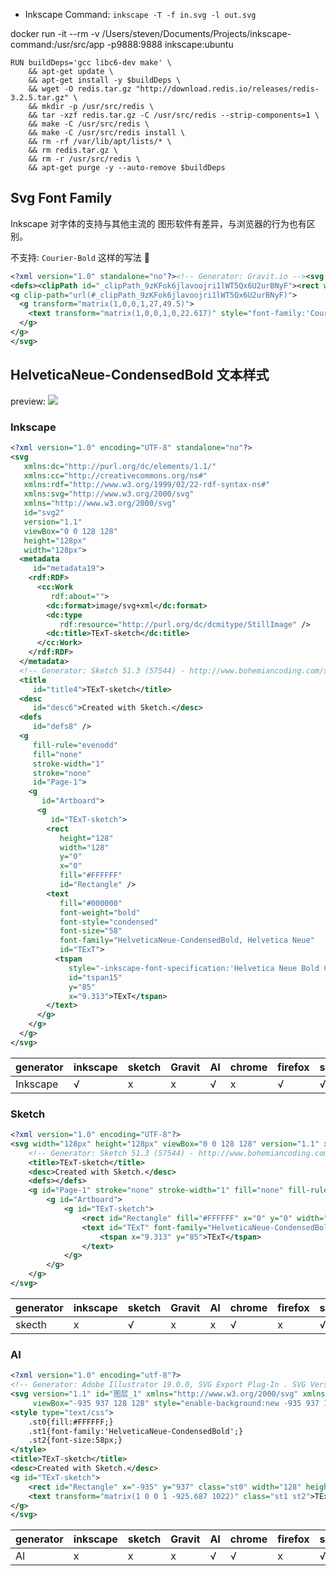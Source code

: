 - Inkscape Command: `inkscape -T -f in.svg -l out.svg`

docker run -it --rm -v /Users/steven/Documents/Projects/inkscape-command:/usr/src/app -p9888:9888 inkscape:ubuntu 


```
RUN buildDeps='gcc libc6-dev make' \
    && apt-get update \
    && apt-get install -y $buildDeps \
    && wget -O redis.tar.gz "http://download.redis.io/releases/redis-3.2.5.tar.gz" \
    && mkdir -p /usr/src/redis \
    && tar -xzf redis.tar.gz -C /usr/src/redis --strip-components=1 \
    && make -C /usr/src/redis \
    && make -C /usr/src/redis install \
    && rm -rf /var/lib/apt/lists/* \
    && rm redis.tar.gz \
    && rm -r /usr/src/redis \
    && apt-get purge -y --auto-remove $buildDeps
  ```


## Svg Font Family

Inkscape 对字体的支持与其他主流的 图形软件有差异，与浏览器的行为也有区别。

不支持: `Courier-Bold` 这样的写法


```svg
<?xml version="1.0" standalone="no"?><!-- Generator: Gravit.io --><svg xmlns="http://www.w3.org/2000/svg" xmlns:xlink="http://www.w3.org/1999/xlink" style="isolation:isolate" viewBox="0 0 128 128" width="128" height="128">
<defs><clipPath id="_clipPath_9zKFok6jlavoojri1lWT5Qx6U2urBNyF"><rect width="128" height="128"/></clipPath></defs>
<g clip-path="url(#_clipPath_9zKFok6jlavoojri1lWT5Qx6U2urBNyF)">
  <g transform="matrix(1,0,0,1,27,49.5)">
    <text transform="matrix(1,0,0,1,0,22.617)" style="font-family:'Courier';font-weight:700;font-size:30px;font-style:normal;fill:#000000;stroke:none;">TExT</text>
  </g>
</g>
</svg>
```

## HelveticaNeue-CondensedBold 文本样式

preview: 
![](./output_line_TExT.svg)

### Inkscape

```svg
<?xml version="1.0" encoding="UTF-8" standalone="no"?>
<svg
   xmlns:dc="http://purl.org/dc/elements/1.1/"
   xmlns:cc="http://creativecommons.org/ns#"
   xmlns:rdf="http://www.w3.org/1999/02/22-rdf-syntax-ns#"
   xmlns:svg="http://www.w3.org/2000/svg"
   xmlns="http://www.w3.org/2000/svg"
   id="svg2"
   version="1.1"
   viewBox="0 0 128 128"
   height="128px"
   width="128px">
  <metadata
     id="metadata19">
    <rdf:RDF>
      <cc:Work
         rdf:about="">
        <dc:format>image/svg+xml</dc:format>
        <dc:type
           rdf:resource="http://purl.org/dc/dcmitype/StillImage" />
        <dc:title>TExT-sketch</dc:title>
      </cc:Work>
    </rdf:RDF>
  </metadata>
  <!-- Generator: Sketch 51.3 (57544) - http://www.bohemiancoding.com/sketch -->
  <title
     id="title4">TExT-sketch</title>
  <desc
     id="desc6">Created with Sketch.</desc>
  <defs
     id="defs8" />
  <g
     fill-rule="evenodd"
     fill="none"
     stroke-width="1"
     stroke="none"
     id="Page-1">
    <g
       id="Artboard">
      <g
         id="TExT-sketch">
        <rect
           height="128"
           width="128"
           y="0"
           x="0"
           fill="#FFFFFF"
           id="Rectangle" />
        <text
           fill="#000000"
           font-weight="bold"
           font-style="condensed"
           font-size="58"
           font-family="HelveticaNeue-CondensedBold, Helvetica Neue"
           id="TExT">
          <tspan
             style="-inkscape-font-specification:'Helvetica Neue Bold Condensed';font-family:'Helvetica Neue';font-weight:bold;font-style:normal;font-stretch:condensed;font-variant:normal"
             id="tspan15"
             y="85"
             x="9.313">TExT</tspan>
        </text>
      </g>
    </g>
  </g>
</svg>
```

| generator | inkscape | sketch | Gravit | AI | chrome | firefox | safari |
| --- | --- | --- | --- | --- | --- | --- | --- |
| Inkscape | √ | x | x | √ | x | √ | √ |

### Sketch 

```svg
<?xml version="1.0" encoding="UTF-8"?>
<svg width="128px" height="128px" viewBox="0 0 128 128" version="1.1" xmlns="http://www.w3.org/2000/svg" xmlns:xlink="http://www.w3.org/1999/xlink">
    <!-- Generator: Sketch 51.3 (57544) - http://www.bohemiancoding.com/sketch -->
    <title>TExT-sketch</title>
    <desc>Created with Sketch.</desc>
    <defs></defs>
    <g id="Page-1" stroke="none" stroke-width="1" fill="none" fill-rule="evenodd">
        <g id="Artboard">
            <g id="TExT-sketch">
                <rect id="Rectangle" fill="#FFFFFF" x="0" y="0" width="128" height="128"></rect>
                <text id="TExT" font-family="HelveticaNeue-CondensedBold, Helvetica Neue" font-size="58" font-style="condensed" font-weight="bold" fill="#000000">
                    <tspan x="9.313" y="85">TExT</tspan>
                </text>
            </g>
        </g>
    </g>
</svg>
```

| generator | inkscape | sketch | Gravit | AI | chrome | firefox | safari | 
| --- | --- | --- | --- | --- | --- | --- | --- | 
| skecth | x | √ | x | x | √ | x | √ |


### AI 

```svg
<?xml version="1.0" encoding="utf-8"?>
<!-- Generator: Adobe Illustrator 19.0.0, SVG Export Plug-In . SVG Version: 6.00 Build 0)  -->
<svg version="1.1" id="图层_1" xmlns="http://www.w3.org/2000/svg" xmlns:xlink="http://www.w3.org/1999/xlink" x="0px" y="0px"
	 viewBox="-935 937 128 128" style="enable-background:new -935 937 128 128;" xml:space="preserve">
<style type="text/css">
	.st0{fill:#FFFFFF;}
	.st1{font-family:'HelveticaNeue-CondensedBold';}
	.st2{font-size:58px;}
</style>
<title>TExT-sketch</title>
<desc>Created with Sketch.</desc>
<g id="TExT-sketch">
	<rect id="Rectangle" x="-935" y="937" class="st0" width="128" height="128"/>
	<text transform="matrix(1 0 0 1 -925.687 1022)" class="st1 st2">TExT</text>
</g>
</svg>
```

| generator | inkscape | sketch | Gravit | AI | chrome | firefox | safari |
| --- | --- | --- | --- | --- | --- | --- | --- |
| AI | x | x | x | √ | √ | x | √ |
